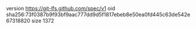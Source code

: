 version https://git-lfs.github.com/spec/v1
oid sha256:73f0387b9f93bf9aac777dd9d5f1817ebeb8e50ea0fd445c63de542e67318820
size 1372
